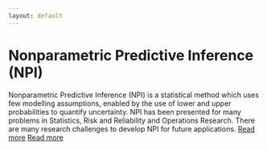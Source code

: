 ```yaml
---
layout: default
---
```



# Nonparametric Predictive Inference (NPI)

Nonparametric Predictive Inference (NPI) is a statistical method which uses few modelling assumptions, enabled by the use of lower and upper probabilities to quantify uncertainty. NPI has been presented for many problems in Statistics, Risk and Reliability and Operations Research. There are many research challenges to develop NPI for future applications. [Read more](/npi.html)  [Read more](/npi.md) 

